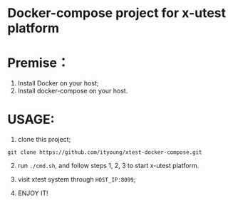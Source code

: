 # Docker-compose project for x-utest platform

# Premise：

1. Install Docker on your host;
2. Install docker-compose on your host.

# USAGE:

1. clone this project;

```
git clone https://github.com/ityoung/xtest-docker-compose.git
```

2. run `./cmd.sh`, and follow steps 1, 2, 3 to start x-utest platform.

3. visit xtest system through `HOST_IP:8099`;

4. ENJOY IT!
